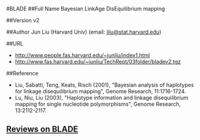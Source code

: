 #BLADE
##Full Name
Bayesian LinkAge DisEquilibrium mapping

##Version
v2

##Author
Jun Liu (Harvard Univ) (email: jliu@stat.harvard.edu)

##URL
* http://www.people.fas.harvard.edu/~junliu/index1.html
* http://www.fas.harvard.edu/~junliu/TechRept/03folder/bladev2.tgz

##Reference
* Liu, Sabatti, Teng, Keats, Risch (2001), "Bayesian analysis of haplotypes for linkage disequilibrium mapping", Genome Research, 11:1716-1724.
* Lu, Niu, Liu (2003), "Haplotype information and linkage disequilibrium mapping for single nucleotide polymorphisms", Genome Research, 13:2112-2117.


## [Reviews on BLADE](https://github.com/gaow/genetic-analysis-software/issues/43)
